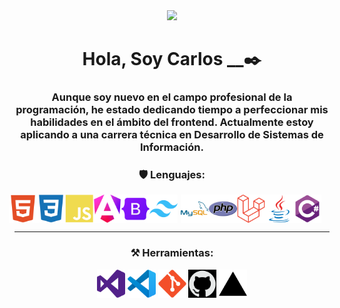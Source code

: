 <div id="header" align="center">
  <img src="https://media.giphy.com/media/v1.Y2lkPTc5MGI3NjExaGN1YWJ6bDV1c3RnOWt4OXY3OHA0cmZ0cTcweTRhODZxamZ4ODRhdiZlcD12MV9pbnRlcm5hbF9naWZfYnlfaWQmY3Q9Zw/VTtANKl0beDFQRLDTh/giphy.gif" width="200">
  <h1>Hola, Soy Carlos __✒️</h1>
  <h3>Aunque soy nuevo en el campo profesional de la programación, he estado dedicando tiempo a perfeccionar mis habilidades en el ámbito del frontend. Actualmente estoy aplicando a una carrera técnica en Desarrollo de Sistemas de Información.</h3>
</div>
<div  align="center">
  <h3>🛡️ Lenguajes:</h3>
  
  <div style="margin: 0; display: flex;">
    <div style="flex: 1; display: flex; justify-content: center; align-items: center;">
        <img src="https://github.com/devicons/devicon/blob/master/icons/html5/html5-plain.svg" title="HTML5" alt="HTML5" width="45" height="45">
        <img src="https://github.com/devicons/devicon/blob/master/icons/css3/css3-plain.svg" title="CSS3" alt="CSS3" width="45" height="45">
        <img src="https://github.com/devicons/devicon/blob/master/icons/javascript/javascript-plain.svg" title="JavaScript" alt="JavaScript" width="45" height="45">
        <img src="https://github.com/devicons/devicon/blob/master/icons/angular/angular-original.svg" title="Angular" alt="Angular" width="45" height="45">
        <img src="https://github.com/devicons/devicon/blob/master/icons/bootstrap/bootstrap-original.svg" title="Bootstrap" alt="Bootstrap" width="45" height="45">
        <img src="https://github.com/devicons/devicon/blob/master/icons/tailwindcss/tailwindcss-original.svg" title="Tailwind" alt="Tailwind" width="45" height="45">
    </div>
    <div style="flex: 1; display: flex; justify-content: center; align-items: center;">
        <img src="https://github.com/devicons/devicon/blob/master/icons/mysql/mysql-original-wordmark.svg" title="Mysql" alt="Mysql" width="45" height="45">
        <img src="https://github.com/devicons/devicon/blob/master/icons/php/php-original.svg" title="PHP" alt="PHP" width="45" height="45">
        <img src="https://github.com/devicons/devicon/blob/master/icons/laravel/laravel-original.svg" title="Laravel" alt="Laravel" width="45" height="45">
        <img src="https://github.com/devicons/devicon/blob/master/icons/java/java-original.svg" title="Java" alt="Java" width="45" height="45">
        <img src="https://github.com/devicons/devicon/blob/master/icons/csharp/csharp-original.svg" title="C#" alt="Csharp" width="45" height="45">
    </div>
  </div>
  
  
  <hr>
  <h3>⚒ Herramientas:</h3>
  <img src="https://github.com/devicons/devicon/blob/master/icons/visualstudio/visualstudio-plain.svg" title="VisualStudio" alt="VisualStudio" width="45" height="45">
  <img src="https://github.com/devicons/devicon/blob/master/icons/vscode/vscode-original.svg" title="VSCode" alt="VSCode" width="45" height="45">
  <img src="https://github.com/devicons/devicon/blob/master/icons/git/git-original.svg" title="git" alt="Git" width="45" height="45">
  <img src="https://github.com/devicons/devicon/blob/master/icons/github/github-original.svg" title="Github" alt="github" width="45" height="45" style="filter: invert(100%);">
  <img src="https://github.com/devicons/devicon/blob/master/icons/vercel/vercel-original.svg" title="Vercel" alt="vercel" width="45" height="45"">

  
  
</div>
